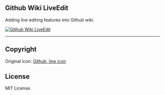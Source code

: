 Github Wiki LiveEdit
---

Adding live editing features into Github wiki.

[![Github Wiki LiveEdit](https://img.youtube.com/vi/-jRcdG5878c/0.jpg)](https://www.youtube.com/watch?v=-jRcdG5878c)

---

## Copyright

Original icon: [Github, line icon](https://www.iconfinder.com/icons/438540/github_line_icon)

## License

MIT License.
